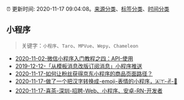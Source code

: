 :alarm_clock: 更新时间: 2020-11-17 09:04:08。[来源分类](../README.md)、[标签分类](../TAGS.md)、[时间分类](../TIMELINE.md)

## 小程序


> 关键字：`小程序`、`Taro`、`MPVue`、`Wepy`、`Chameleon`



- [2020-11-02-微信小程序入门教程之四：API-使用](http://www.ruanyifeng.com/blog/2020/11/wechat-miniprogram-tutorial-part-four.html) 
- [2019-12-12-「从模板消息改版订阅消息」小程序推送](https://juejin.im/post/5df03c3551882512243f9292) 
- [2020-11-17-如何让粉丝获得京东小程序的商品页面路径？](https://www.v2ex.com/t/726277) 
- [2020-11-17-做了一个把汉字转换成-emoji-表情的小程序，🇦🇹-✌-🤲](https://www.v2ex.com/t/726275) 
- [2020-11-17-喜茶-深圳-招聘-Web、小程序、安卓-RN-开发者](https://www.v2ex.com/t/726252) 
